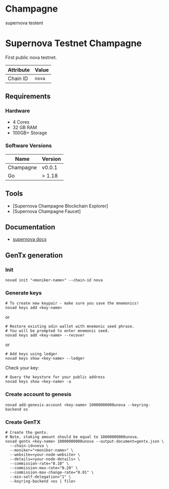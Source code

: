 # Champagne
supernova testent

# Supernova Testnet Champagne

First public nova testnet.
  
| Attribute | Value     |
|-----------|-----------|
| Chain ID  | `nova` |

## Requirements

### Hardware

* 4 Cores
* 32 GB RAM
* 100GB+ Storage

### Software Versions

| Name               | Version  |
|--------------------|----------|
| Champagne          | v0.0.1   |
| Go                 | > 1.18   |

## Tools

* [Supernova Champagne Blockchain Explorer]
* [Supernova Champagne Faucet]

## Documentation
* [supernova docs](https://docs.supernovaprotocol.xyz/)

## GenTx generation

### Init
```bash:
novad init "<moniker-name>" --chain-id nova
```

### Generate keys

```bash:
# To create new keypair - make sure you save the mnemonics!
novad keys add <key-name> 
```

or
```
# Restore existing odin wallet with mnemonic seed phrase. 
# You will be prompted to enter mnemonic seed. 
novad keys add <key-name> --recover
```
or
```
# Add keys using ledger
novad keys show <key-name> --ledger
```

Check your key:
```
# Query the keystore for your public address 
novad keys show <key-name> -a
```

### Create account to genesis

```
novad add-genesis-account <key-name> 10000000000unova --keyring-backend os
```

### Create GenTX

```
# Create the gentx.
# Note, staking amount should be equal to 10000000000unova.
novad gentx <key-name> 10000000000unova --output-document=gentx.json \
  --chain-id=nova \
  --moniker="<moniker-name>" \
  --website=<your-node-website> \
  --details=<your-node-details> \
  --commission-rate="0.10" \
  --commission-max-rate="0.20" \
  --commission-max-change-rate="0.01" \
  --min-self-delegation="1" \
  --keyring-backend <os | file>
```
